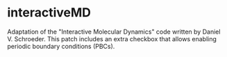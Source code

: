 # interactiveMD

Adaptation of the "Interactive Molecular Dynamics" code written by Daniel V. Schroeder. This patch includes an extra checkbox that allows enabling periodic boundary conditions (PBCs).

